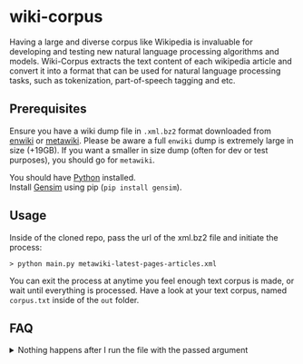 # wiki-corpus

Having a large and diverse corpus like Wikipedia is invaluable for developing and testing new natural language processing algorithms and models. 
Wiki-Corpus extracts the text content of each wikipedia article and convert it into a format that can be used for natural language processing tasks, such as tokenization, part-of-speech tagging and etc. 

## Prerequisites 
Ensure you have a wiki dump file in `.xml.bz2` format downloaded from [enwiki](https://dumps.wikimedia.org/enwiki/latest/) or [metawiki](https://dumps.wikimedia.org/metawiki/latest/).
Please be aware a full `enwiki` dump is extremely large in size (+19GB). If you want a smaller in size dump (often for dev or test purposes), you should go for `metawiki`. 

You should have [Python](https://julialang.org/downloads/) installed. <br>
Install [Gensim](https://github.com/RaRe-Technologies/gensim) using pip (`pip install gensim`).

## Usage
Inside of the cloned repo, pass the url of the xml.bz2 file and initiate the process:
```shell
> python main.py metawiki-latest-pages-articles.xml
```
You can exit the process at anytime you feel enough text corpus is made, or wait until everything is processed.
Have a look at your text corpus, named `corpus.txt` inside of the `out` folder.

## FAQ
<details>
<summary>Nothing happens after I run the file with the passed argument</summary>
<br>
Try `CTRL + C` after you ran the command. Only do it once, because doing it twice kills the process.
</details>
